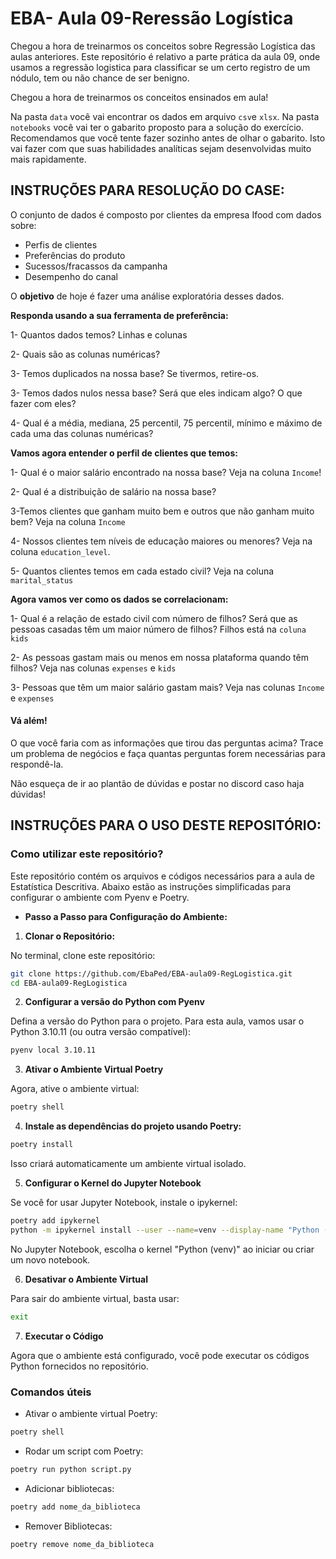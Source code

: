 # EBA- Aula 09-Reressão Logística


Chegou a hora de treinarmos os conceitos sobre Regressão Logística das aulas anteriores. Este repositório é relativo a parte prática da aula 09, onde usamos a regressão logistica para classificar se um certo registro de um nódulo, tem ou não chance de ser benigno.


Chegou a hora de treinarmos os conceitos ensinados em aula!

Na pasta `data` você vai encontrar os dados em arquivo `csv`e `xlsx`. Na pasta `notebooks` você vai ter o gabarito proposto para a solução do exercício. Recomendamos que você tente fazer sozinho antes de olhar o gabarito. Isto vai fazer com que suas habilidades analíticas sejam desenvolvidas muito mais rapidamente.

## INSTRUÇÕES PARA RESOLUÇÃO DO CASE:


O conjunto de dados é composto por clientes da empresa Ifood com dados sobre:

- Perfis de clientes
- Preferências do produto
- Sucessos/fracassos da campanha
- Desempenho do canal

O **objetivo** de hoje é fazer uma análise exploratória desses dados. 

**Responda usando a sua ferramenta de preferência:**


1- Quantos dados temos? Linhas e colunas

2- Quais são as colunas numéricas?

3- Temos duplicados na nossa base? Se tivermos, retire-os.

3- Temos dados nulos nessa base? Será que eles indicam algo? O que fazer com eles?

4- Qual é a média, mediana, 25 percentil, 75 percentil, mínimo e máximo de cada uma das colunas numéricas? 

**Vamos agora entender o perfil de clientes que temos:**

1- Qual é o maior salário encontrado na nossa base? Veja na coluna `Income`!

2- Qual é a distribuição de salário na nossa base?

3-Temos clientes que ganham muito bem e outros que não ganham muito bem? Veja na coluna `Income`

4- Nossos clientes tem níveis de educação maiores ou menores? Veja na coluna `education_level`.

5- Quantos clientes temos em cada estado civil? Veja na coluna `marital_status`

**Agora vamos ver como os dados se correlacionam:**

1- Qual é a relação de estado civil com número de filhos? Será que as pessoas casadas têm um maior número de filhos? Filhos está na `coluna kids`

2- As pessoas gastam mais ou menos em nossa plataforma quando têm filhos? Veja nas colunas `expenses` e `kids`

3- Pessoas que têm um maior salário gastam mais? Veja nas colunas `Income` e `expenses`

#### Vá além! 

O que você faria com as informações que tirou das perguntas acima?
Trace um problema de negócios e faça quantas perguntas forem necessárias para respondê-la. 

Não esqueça de ir ao plantão de dúvidas e postar no discord caso haja dúvidas!


## INSTRUÇÕES PARA O USO DESTE REPOSITÓRIO:

### **Como utilizar este repositório?**

Este repositório contém os arquivos e códigos necessários para a aula de Estatística Descritiva. Abaixo estão as instruções simplificadas para configurar o ambiente com Pyenv e Poetry.

- **Passo a Passo para Configuração do Ambiente:**

1. **Clonar o Repositório:**

No terminal, clone este repositório:

```bash
git clone https://github.com/EbaPed/EBA-aula09-RegLogistica.git
cd EBA-aula09-RegLogistica
```

2. **Configurar a versão do Python com Pyenv**

Defina a versão do Python para o projeto. Para esta aula, vamos usar o Python 3.10.11 (ou outra versão compatível):

```bash
pyenv local 3.10.11
```

3. **Ativar o Ambiente Virtual Poetry**

Agora, ative o ambiente virtual:

```bash
poetry shell
```

4. **Instale as dependências do projeto usando Poetry:**

```bash
poetry install
```

Isso criará automaticamente um ambiente virtual isolado.


5. **Configurar o Kernel do Jupyter Notebook**

Se você for usar Jupyter Notebook, instale o ipykernel:

```bash
poetry add ipykernel
python -m ipykernel install --user --name=venv --display-name "Python (venv)
```

No Jupyter Notebook, escolha o kernel "Python (venv)" ao iniciar ou criar um novo notebook.


6. **Desativar o Ambiente Virtual**

Para sair do ambiente virtual, basta usar:

```bash
exit
```

7. **Executar o Código**

Agora que o ambiente está configurado, você pode executar os códigos Python fornecidos no repositório.

### **Comandos úteis**

- Ativar o ambiente virtual Poetry:

```bash
poetry shell
```

- Rodar um script com Poetry:

```bash
poetry run python script.py
```

- Adicionar bibliotecas:

 ```bash
poetry add nome_da_biblioteca
```

- Remover Bibliotecas:

 ```bash
poetry remove nome_da_biblioteca
```


